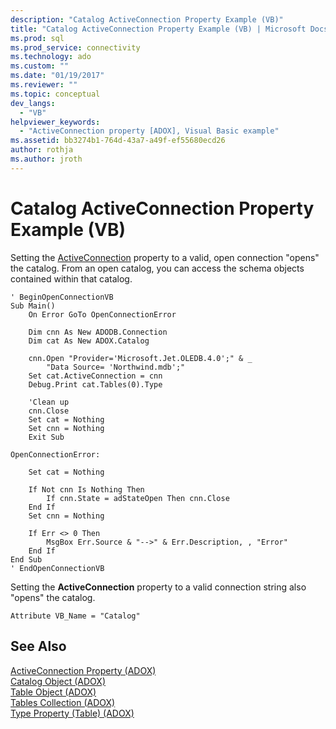 ```yaml
---
description: "Catalog ActiveConnection Property Example (VB)"
title: "Catalog ActiveConnection Property Example (VB) | Microsoft Docs"
ms.prod: sql
ms.prod_service: connectivity
ms.technology: ado
ms.custom: ""
ms.date: "01/19/2017"
ms.reviewer: ""
ms.topic: conceptual
dev_langs: 
  - "VB"
helpviewer_keywords: 
  - "ActiveConnection property [ADOX], Visual Basic example"
ms.assetid: bb3274b1-764d-43a7-a49f-ef55680ecd26
author: rothja
ms.author: jroth
---
```

# Catalog ActiveConnection Property Example (VB)
Setting the [ActiveConnection](./activeconnection-property-adox.md) property to a valid, open connection "opens" the catalog. From an open catalog, you can access the schema objects contained within that catalog.  
  
```  
' BeginOpenConnectionVB  
Sub Main()  
    On Error GoTo OpenConnectionError  
  
    Dim cnn As New ADODB.Connection  
    Dim cat As New ADOX.Catalog  
  
    cnn.Open "Provider='Microsoft.Jet.OLEDB.4.0';" & _  
        "Data Source= 'Northwind.mdb';"  
    Set cat.ActiveConnection = cnn  
    Debug.Print cat.Tables(0).Type  
  
    'Clean up  
    cnn.Close  
    Set cat = Nothing  
    Set cnn = Nothing  
    Exit Sub  
  
OpenConnectionError:  
  
    Set cat = Nothing  
  
    If Not cnn Is Nothing Then  
        If cnn.State = adStateOpen Then cnn.Close  
    End If  
    Set cnn = Nothing  
  
    If Err <> 0 Then  
        MsgBox Err.Source & "-->" & Err.Description, , "Error"  
    End If  
End Sub  
' EndOpenConnectionVB  
```  
  
 Setting the **ActiveConnection** property to a valid connection string also "opens" the catalog.  
  
```  
Attribute VB_Name = "Catalog"  
```  
  
## See Also  
 [ActiveConnection Property (ADOX)](./activeconnection-property-adox.md)   
 [Catalog Object (ADOX)](./catalog-object-adox.md)   
 [Table Object (ADOX)](./table-object-adox.md)   
 [Tables Collection (ADOX)](./tables-collection-adox.md)   
 [Type Property (Table) (ADOX)](./type-property-table-adox.md)